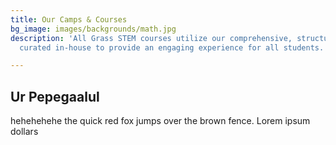 ```yaml
---
title: Our Camps & Courses
bg_image: images/backgrounds/math.jpg
description: 'All Grass STEM courses utilize our comprehensive, structured curriculum
  curated in-house to provide an engaging experience for all students. '

---
```


## Ur Pepegaalul
hehehehehe the quick red fox jumps over the brown fence. Lorem ipsum
dollars
